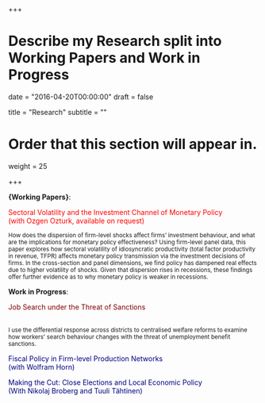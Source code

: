 +++
# Describe my Research split into Working Papers and Work in Progress

date = "2016-04-20T00:00:00"
draft = false

title = "Research"
subtitle = ""

# Order that this section will appear in.
weight = 25

+++

 <b>{Working Papers}</b>:

 <p style="color:red;"> Sectoral Volatility and the Investment Channel of Monetary Policy <br>
  (with Ozgen Ozturk, available on request)</p>
<p><small>How does the dispersion of firm-level shocks affect firms’ investment behaviour, and what are the
implications for monetary policy effectiveness? Using firm-level panel data, this paper explores how
sectoral volatility of idiosyncratic productivity (total factor productivity in revenue, TFPR) affects monetary
policy transmission via the investment decisions of firms. In the cross-section and panel dimensions,
we find policy has dampened real effects due to higher volatility of shocks. Given that dispersion
rises in recessions, these findings offer further evidence as to why monetary policy is weaker in recessions.</small></p>

<b>Work in Progress</b>:

<p style="color:maroon"; margin-left:10%; margin-right:10%;> Job Search under the Threat of Sanctions</p> <br> <small>I use the differential response across districts to centralised welfare reforms to examine how workers' search behaviour changes with the threat of unemployment benefit sanctions.</small>

<p style="color:navy"; margin-left:10%; margin-right:10%;> Fiscal Policy in Firm-level Production Networks <br>
(with Wolfram Horn)</p>

<p style="color:navy"; margin-left:10%; margin-right:10%;> Making the Cut: Close Elections and Local Economic Policy <br>
(With Nikolaj Broberg and Tuuli Tähtinen)</p>

